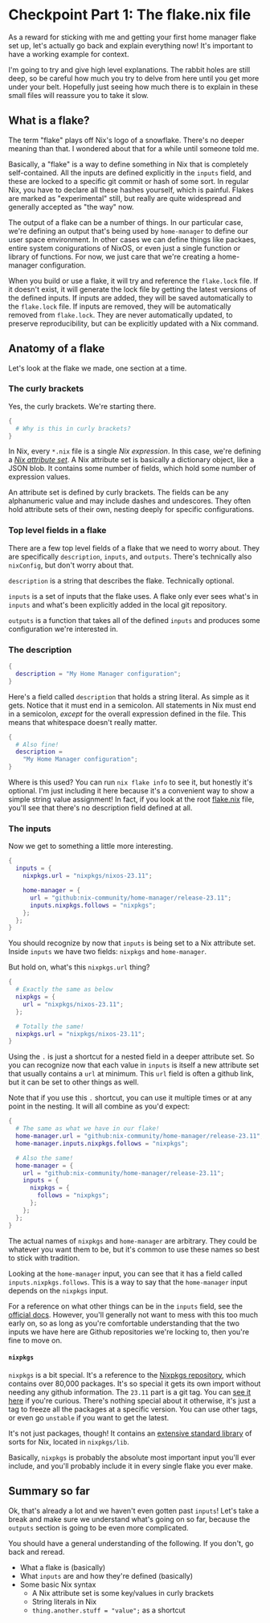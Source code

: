 # Checkpoint Part 1: The flake.nix file

As a reward for sticking with me and getting your first home manager flake set
up, let's actually go back and explain everything now!  It's important to have
a working example for context.

I'm going to try and give high level explanations.  The rabbit holes are still
deep, so be careful how much you try to delve from here until you get more under
your belt.  Hopefully just seeing how much there is to explain in these small
files will reassure you to take it slow.

## What is a flake?

The term "flake" plays off Nix's logo of a snowflake.  There's no deeper
meaning than that.  I wondered about that for a while until someone told me.

Basically, a "flake" is a way to define something in Nix that is completely
self-contained.  All the inputs are defined explicitly in the `inputs` field,
and these are locked to a specific git commit or hash of some sort.  In regular
Nix, you have to declare all these hashes yourself, which is painful.  Flakes
are marked as "experimental" still, but really are quite widespread and
generally accepted as "the way" now.

The output of a flake can be a number of things.  In our particular case, we're
defining an output that's being used by `home-manager` to define our user space
environment.  In other cases we can define things like packaes, entire system
conigurations of NixOS, or even just a single function or library of functions.
For now, we just care that we're creating a home-manager configuration.

When you build or use a flake, it will try and reference the `flake.lock` file.
If it doesn't exist, it will generate the lock file by getting the latest
versions of the defined inputs.  If inputs are added, they will be saved
automatically to the `flake.lock` file.  If inputs are removed, they will be
automatically removed from `flake.lock`.  They are never automatically updated,
to preserve reproducibility, but can be explicitly updated with a Nix command.

## Anatomy of a flake

Let's look at the flake we made, one section at a time.

### The curly brackets

Yes, the curly brackets.  We're starting there.

```nix
{
  # Why is this in curly brackets?
}
```

In Nix, every `*.nix` file is a single *Nix expression*.  In this case, we're
defining a [*Nix attribute set*](https://nixos.org/manual/nix/stable/language/values.html#attribute-set).
A Nix attribute set is basically a dictionary object, like a JSON blob.  It
contains some number of fields, which hold some number of expression values.

An attribute set is defined by curly brackets.  The fields can be any
alphanumeric value and may include dashes and undescores.  They often hold
attribute sets of their own, nesting deeply for specific configurations.

### Top level fields in a flake

There are a few top level fields of a flake that we need to worry about.  They
are specifically `description`, `inputs`, and `outputs`.  There's technically
also `nixConfig`, but don't worry about that.

`description` is a string that describes the flake.  Technically optional.

`inputs` is a set of inputs that the flake uses.  A flake only ever sees what's
in `inputs` and what's been explicitly added in the local git repository.

`outputs` is a function that takes all of the defined `inputs` and produces
some configuration we're interested in.

### The description

```nix
{
  description = "My Home Manager configuration";
}
```

Here's a field called `description` that holds a string literal.  As simple as
it gets.  Notice that it must end in a semicolon.  All statements in Nix must
end in a semicolon, *except* for the overall expression defined in the file.
This means that whitespace doesn't really matter.

```nix
{
  # Also fine!
  description =
    "My Home Manager configuration";
}
```

Where is this used?  You can run `nix flake info` to see it, but honestly
it's optional.  I'm just including it here because it's a convenient way to
show a simple string value assignment!
In fact, if you look at the root [flake.nix](./flake.nix) file, you'll see that
there's no description field defined at all.

### The inputs

Now we get to something a little more interesting.

```nix
{
  inputs = {
    nixpkgs.url = "nixpkgs/nixos-23.11";

    home-manager = {
      url = "github:nix-community/home-manager/release-23.11";
      inputs.nixpkgs.follows = "nixpkgs";
    };
  };
}
```

You should recognize by now that `inputs` is being set to a Nix attribute set.
Inside `inputs` we have two fields: `nixpkgs` and `home-manager`.

But hold on, what's this `nixpkgs.url` thing?

```nix
{
  # Exactly the same as below
  nixpkgs = {
    url = "nixpkgs/nixos-23.11";
  };

  # Totally the same!
  nixpkgs.url = "nixpkgs/nixos-23.11";
}
```

Using the `.` is just a shortcut for a nested field in a deeper attribute set.
So you can recognize now that each value in `inputs` is itself a new attribute
set that usually contains a `url` at minimum.  This `url` field is often a
github link, but it can be set to other things as well.

Note that if you use this `.` shortcut, you can use it multiple times or at any
point in the nesting.  It will all combine as you'd expect:

```nix
{
  # The same as what we have in our flake!
  home-manager.url = "github:nix-community/home-manager/release-23.11";
  home-manager.inputs.nixpkgs.follows = "nixpkgs";

  # Also the same!
  home-manager = {
    url = "github:nix-community/home-manager/release-23.11";
    inputs = {
      nixpkgs = {
        follows = "nixpkgs";
      };
    };
  };
}
```

The actual names of `nixpkgs` and `home-manager` are arbitrary.  They could be
whatever you want them to be, but it's common to use these names so best to
stick with tradition.

Looking at the `home-manager` input, you can see that it has a field called
`inputs.nixpkgs.follows`.  This is a way to say that the `home-manager` input
depends on the `nixpkgs` input.

For a reference on what other things can be in the `inputs` field, see the
[official docs](https://nixos.org/manual/nix/stable/command-ref/new-cli/nix3-flake.html#flake-inputs).
However, you'll generally not want to mess with this too much early on, so as
long as you're comfortable understanding that the two inputs we have here are
Github repositories we're locking to, then you're fine to move on.

#### `nixpkgs`

`nixpkgs` is a bit special.  It's a reference to the [Nixpkgs repository](https://github.com/NixOS/nixpkgs),
which contains over 80,000 packages.  It's so special it gets its own import
without needing any github information.  The `23.11` part is a git tag.  You can
[see it here](https://github.com/NixOS/nixpkgs/releases/tag/23.11) if you're
curious.  There's nothing special about it otherwise, it's just a tag to freeze
all the packages at a specific version.  You can use other tags, or even go
`unstable` if you want to get the latest.

It's not just packages, though!  It contains an [extensive standard library](https://nixos.org/manual/nixpkgs/stable/#sec-functions-library)
of sorts for Nix, located in `nixpkgs/lib`.

Basically, `nixpkgs` is probably the absolute most important input you'll ever
include, and you'll probably include it in every single flake you ever make.

## Summary so far

Ok, that's already a lot and we haven't even gotten past `inputs`!  Let's take
a break and make sure we understand what's going on so far, because the
`outputs` section is going to be even more complicated.

You should have a general understanding of the following. If you don't, go back
and reread.

- What a flake is (basically)
- What `inputs` are and how they're defined (basically)
- Some basic Nix syntax
  - A Nix attribute set is some key/values in curly brackets
  - String literals in Nix
  - `thing.another.stuff = "value";` as a shortcut
